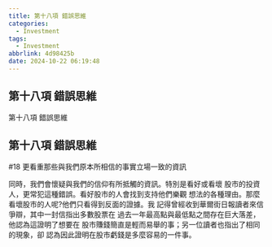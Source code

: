 ```yaml
---
title: 第十八項 錯誤思維
categories:
  - Investment
tags:
  - Investment
abbrlink: 4d98425b
date: 2024-10-22 06:19:48
---
```

第十八項 錯誤思維
-----------------------------------------------------------------------------------------------
<!--more-->
第十八項 錯誤思維

第十八項 錯誤思維
-----------------------------------------------------------------------------------------------
#18 更看重那些與我們原本所相信的事實立場一致的資訊

同時，我們會懷疑與我們的信仰有所抵觸的資訊。特別是看好或看壞
股市的投資人，更常犯這種錯誤。看好股市的人會找到支持他們樂觀
想法的各種理由。那麼看壞股市的人呢?他們只看得到反面的證據。我
記得曾經收到華爾街日報讀者來信爭辯，其中一封信指出多數股票在
過去一年最高點與最低點之間存在巨大落差，他認為這證明了想要在
股市賺錢簡直是輕而易舉的事；另一位讀者也指出了相同的現象，卻
認為因此證明在股市虧錢是多麼容易的一件事。